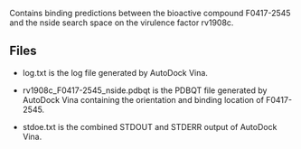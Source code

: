 Contains binding predictions between the bioactive compound F0417-2545 and the nside search space on the virulence factor rv1908c.

## Files

- log.txt is the log file generated by AutoDock Vina.

- rv1908c_F0417-2545_nside.pdbqt is the PDBQT file generated by AutoDock Vina containing the orientation and binding location of F0417-2545.

- stdoe.txt is the combined STDOUT and STDERR output of AutoDock Vina.

